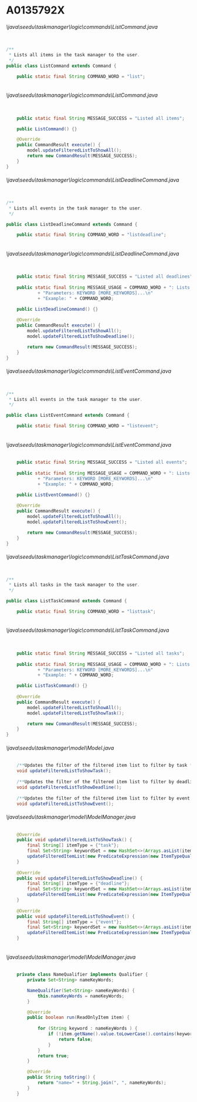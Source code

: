 # A0135792X
###### \java\seedu\taskmanager\logic\commands\ListCommand.java
``` java

/**
 * Lists all items in the task manager to the user.
 */
public class ListCommand extends Command {

    public static final String COMMAND_WORD = "list";
    
```
###### \java\seedu\taskmanager\logic\commands\ListCommand.java
``` java
    
    public static final String MESSAGE_SUCCESS = "Listed all items";

    public ListCommand() {}

    @Override
    public CommandResult execute() {
        model.updateFilteredListToShowAll();
        return new CommandResult(MESSAGE_SUCCESS);
    }
}
```
###### \java\seedu\taskmanager\logic\commands\ListDeadlineCommand.java
``` java

/**
 * Lists all events in the task manager to the user.
 */

public class ListDeadlineCommand extends Command {

    public static final String COMMAND_WORD = "listdeadline";
  
```
###### \java\seedu\taskmanager\logic\commands\ListDeadlineCommand.java
``` java
    
    public static final String MESSAGE_SUCCESS = "Listed all deadlines";
    
    public static final String MESSAGE_USAGE = COMMAND_WORD + ": Lists all deadlines.\n"
            + "Parameters: KEYWORD [MORE_KEYWORDS]...\n"
            + "Example: " + COMMAND_WORD; 

    public ListDeadlineCommand() {}
   
    @Override
    public CommandResult execute() {
        model.updateFilteredListToShowAll();
        model.updateFilteredListToShowDeadline();

        return new CommandResult(MESSAGE_SUCCESS);
    }
}

```
###### \java\seedu\taskmanager\logic\commands\ListEventCommand.java
``` java

/**
 * Lists all events in the task manager to the user.
 */

public class ListEventCommand extends Command {

    public static final String COMMAND_WORD = "listevent";
    
```
###### \java\seedu\taskmanager\logic\commands\ListEventCommand.java
``` java
    public static final String MESSAGE_SUCCESS = "Listed all events";
    
    public static final String MESSAGE_USAGE = COMMAND_WORD + ": Lists all events.\n"
            + "Parameters: KEYWORD [MORE_KEYWORDS]...\n"
            + "Example: " + COMMAND_WORD; 

    public ListEventCommand() {}
   
    @Override
    public CommandResult execute() {
        model.updateFilteredListToShowAll();
        model.updateFilteredListToShowEvent();

        return new CommandResult(MESSAGE_SUCCESS);
    }
}

```
###### \java\seedu\taskmanager\logic\commands\ListTaskCommand.java
``` java

/**
 * Lists all tasks in the task manager to the user.
 */

public class ListTaskCommand extends Command {

    public static final String COMMAND_WORD = "listtask";
  
```
###### \java\seedu\taskmanager\logic\commands\ListTaskCommand.java
``` java
    
    public static final String MESSAGE_SUCCESS = "Listed all tasks";
    
    public static final String MESSAGE_USAGE = COMMAND_WORD + ": Lists all tasks.\n"
            + "Parameters: KEYWORD [MORE_KEYWORDS]...\n"
            + "Example: " + COMMAND_WORD; 

    public ListTaskCommand() {}
   
    @Override
    public CommandResult execute() {
        model.updateFilteredListToShowAll();
        model.updateFilteredListToShowTask();

        return new CommandResult(MESSAGE_SUCCESS);
    }
}

```
###### \java\seedu\taskmanager\model\Model.java
``` java
    /**Updates the filter of the filtered item list to filter by task */
	void updateFilteredListToShowTask();
	
	/**Updates the filter of the filtered item list to filter by deadline */
	void updateFilteredListToShowDeadline();
	
	/**Updates the filter of the filtered item list to filter by event */
	void updateFilteredListToShowEvent();
```
###### \java\seedu\taskmanager\model\ModelManager.java
``` java
    @Override
    public void updateFilteredListToShowTask() {
        final String[] itemType = {"task"}; 
        final Set<String> keywordSet = new HashSet<>(Arrays.asList(itemType));
        updateFilteredItemList(new PredicateExpression(new ItemTypeQualifier(keywordSet)));
    }
    
    @Override
    public void updateFilteredListToShowDeadline() {
    	final String[] itemType = {"deadline"}; 
        final Set<String> keywordSet = new HashSet<>(Arrays.asList(itemType));
        updateFilteredItemList(new PredicateExpression(new ItemTypeQualifier(keywordSet)));
    }
    
    @Override
    public void updateFilteredListToShowEvent() {
    	final String[] itemType = {"event"}; 
        final Set<String> keywordSet = new HashSet<>(Arrays.asList(itemType));
        updateFilteredItemList(new PredicateExpression(new ItemTypeQualifier(keywordSet)));
    }
    
```
###### \java\seedu\taskmanager\model\ModelManager.java
``` java
    private class NameQualifier implements Qualifier {
        private Set<String> nameKeyWords;

        NameQualifier(Set<String> nameKeyWords) {
            this.nameKeyWords = nameKeyWords;
        }

        @Override
        public boolean run(ReadOnlyItem item) {
            
            for (String keyword : nameKeyWords ) {
                if (!item.getName().value.toLowerCase().contains(keyword.toLowerCase())) {
                    return false;
                }
            }
            return true;
        }

        @Override
        public String toString() {
            return "name=" + String.join(", ", nameKeyWords);
        }
    }
    
```
